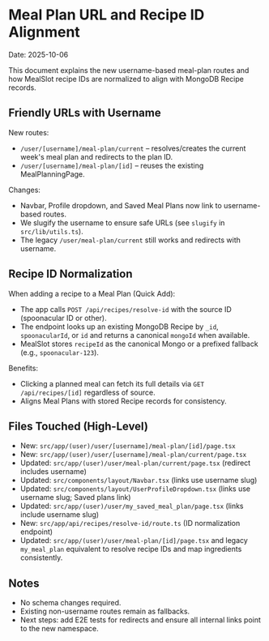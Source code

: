 # Meal Plan URL and Recipe ID Alignment

Date: 2025-10-06

This document explains the new username-based meal-plan routes and how MealSlot recipe IDs are normalized to align with MongoDB Recipe records.

## Friendly URLs with Username

New routes:
- `/user/[username]/meal-plan/current` – resolves/creates the current week's meal plan and redirects to the plan ID.
- `/user/[username]/meal-plan/[id]` – reuses the existing MealPlanningPage.

Changes:
- Navbar, Profile dropdown, and Saved Meal Plans now link to username-based routes.
- We slugify the username to ensure safe URLs (see `slugify` in `src/lib/utils.ts`).
- The legacy `/user/meal-plan/current` still works and redirects with username.

## Recipe ID Normalization

When adding a recipe to a Meal Plan (Quick Add):
- The app calls `POST /api/recipes/resolve-id` with the source ID (spoonacular ID or other).
- The endpoint looks up an existing MongoDB Recipe by `_id`, `spoonacularId`, or `id` and returns a canonical `mongoId` when available.
- MealSlot stores `recipeId` as the canonical Mongo or a prefixed fallback (e.g., `spoonacular-123`).

Benefits:
- Clicking a planned meal can fetch its full details via `GET /api/recipes/[id]` regardless of source.
- Aligns Meal Plans with stored Recipe records for consistency.

## Files Touched (High-Level)
- New: `src/app/(user)/user/[username]/meal-plan/[id]/page.tsx`
- New: `src/app/(user)/user/[username]/meal-plan/current/page.tsx`
- Updated: `src/app/(user)/user/meal-plan/current/page.tsx` (redirect includes username)
- Updated: `src/components/layout/Navbar.tsx` (links use username slug)
- Updated: `src/components/layout/UserProfileDropdown.tsx` (links use username slug; Saved plans link)
- Updated: `src/app/(user)/user/my_saved_meal_plan/page.tsx` (links include username slug)
- New: `src/app/api/recipes/resolve-id/route.ts` (ID normalization endpoint)
- Updated: `src/app/(user)/user/meal-plan/[id]/page.tsx` and legacy `my_meal_plan` equivalent to resolve recipe IDs and map ingredients consistently.

## Notes
- No schema changes required.
- Existing non-username routes remain as fallbacks.
- Next steps: add E2E tests for redirects and ensure all internal links point to the new namespace.
